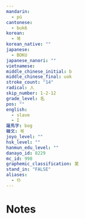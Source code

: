 ```yaml
---
mandarin:
  - pú
cantonese:
  - buk6
korean:
  - 복
korean_native: ""
japanese:
  - BOKU
japanese_nanori: ""
vietnamese:
middle_chinese_initial: b
middle_chinese_final: uok
stroke_count: "14"
radical: 人
skip_number: 1-2-12
grade_level: 名
pos: ""
english:
  - slave
  - I
羅馬字: bog
韓文: 복
joyo_level: ""
hsk_level: ""
hanmun_edu_level: ""
danayo_id: 8229
mc_id: 998
graphemic_classification: 菐
stand_in: "FALSE"
aliases:
  - 仆
---
```


# Notes
